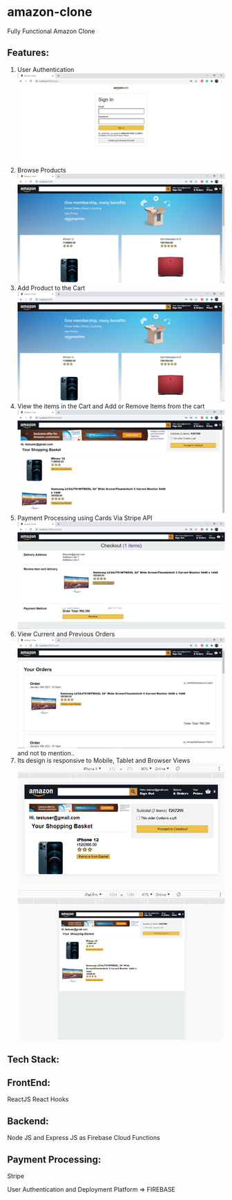 # amazon-clone

Fully Functional Amazon Clone

## Features:

1. User Authentication
   ![User Authentication](Demo/UserAuthentication.png)
2. Browse Products
   ![Browse Products/ Home Page](Demo/Home_Page.png)
3. Add Product to the Cart
   ![Cart](Demo/Home_Page.png)
4. View the items in the Cart and Add or Remove Items from the cart
   ![Order Confirmation Page](Demo/Ordering_Page.png)
5. Payment Processing using Cards Via Stripe API
   ![Payment Page](Demo/Order_Confirmation_and_Payment_Page.png)
6. View Current and Previous Orders
   ![Your Orders Page](Demo/Your_Orders_Page.png)
   and not to mention..
7. Its design is responsive to Mobile, Tablet and Browser Views
   ![Page Responsiveness in iPhone Resolution](Demo/Order_Page_Responsive_In_iPhone.png)
   ![Page Responsiveness in iPad Resolution](Demo/Order_Page_Responsive_iPad_View.png)

## Tech Stack:

## FrontEnd:

ReactJS
React Hooks

## Backend:

Node JS and Express JS as Firebase Cloud Functions

## Payment Processing:

Stripe

User Authentication and Deployment Platform => FIREBASE
